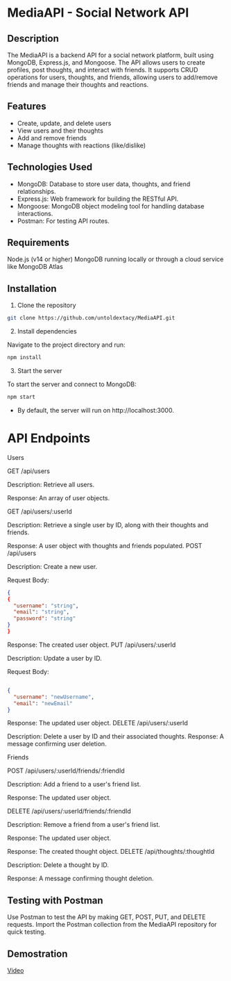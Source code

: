 # MediaAPI - Social Network API

## Description

The MediaAPI is a backend API for a social network platform, built using MongoDB, Express.js, and Mongoose. The API allows users to create profiles, post thoughts, and interact with friends. It supports CRUD operations for users, thoughts, and friends, allowing users to add/remove friends and manage their thoughts and reactions.

## Features
- Create, update, and delete users
- View users and their thoughts
- Add and remove friends
- Manage thoughts with reactions (like/dislike)

## Technologies Used
- MongoDB: Database to store user data, thoughts, and friend relationships.
- Express.js: Web framework for building the RESTful API.
- Mongoose: MongoDB object modeling tool for handling database interactions.
- Postman: For testing API routes.

## Requirements
Node.js (v14 or higher)
MongoDB running locally or through a cloud service like MongoDB Atlas

## Installation

1) Clone the repository
```bash
git clone https://github.com/untoldextacy/MediaAPI.git
```

2) Install dependencies

Navigate to the project directory and run:

```bash
npm install
```

3) Start the server

To start the server and connect to MongoDB:

```bash
npm start
```

- By default, the server will run on http://localhost:3000.

# API Endpoints

Users

GET /api/users

Description: Retrieve all users.

Response: An array of user objects.

GET /api/users/:userId

Description: Retrieve a single user by ID, along with their thoughts and friends.

Response: A user object with thoughts and friends populated.
POST /api/users

Description: Create a new user.

Request Body:

```json
{
{
  "username": "string",
  "email": "string",
  "password": "string"
}
}
```
Response: The created user object.
PUT /api/users/:userId

Description: Update a user by ID.

Request Body:

```json

{
  "username": "newUsername",
  "email": "newEmail"
}
```

Response: The updated user object.
DELETE /api/users/:userId

Description: Delete a user by ID and their associated thoughts.
Response: A message confirming user deletion.

Friends

POST /api/users/:userId/friends/:friendId

Description: Add a friend to a user's friend list.

Response: The updated user object.

DELETE /api/users/:userId/friends/:friendId

Description: Remove a friend from a user's friend list.

Response: The updated user object.

Response: The created thought object.
DELETE /api/thoughts/:thoughtId

Description: Delete a thought by ID.

Response: A message confirming thought deletion.


## Testing with Postman
Use Postman to test the API by making GET, POST, PUT, and DELETE requests.
Import the Postman collection from the MediaAPI repository for quick testing.

## Demostration
[Video](https://youtu.be/LEyS_IQy5ls)